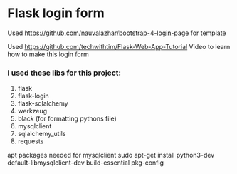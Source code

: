 <h1>Flask login form</h1>

Used https://github.com/nauvalazhar/bootstrap-4-login-page for template

Used https://github.com/techwithtim/Flask-Web-App-Tutorial Video to learn how to make this login form

### I used these libs for this project:
1. flask
2. flask-login
3. flask-sqlalchemy
4. werkzeug
5. black (for formatting pythons file)
6. mysqlclient
7. sqlalchemy_utils
8. requests

apt packages needed for mysqlclient
sudo apt-get install python3-dev default-libmysqlclient-dev build-essential pkg-config
